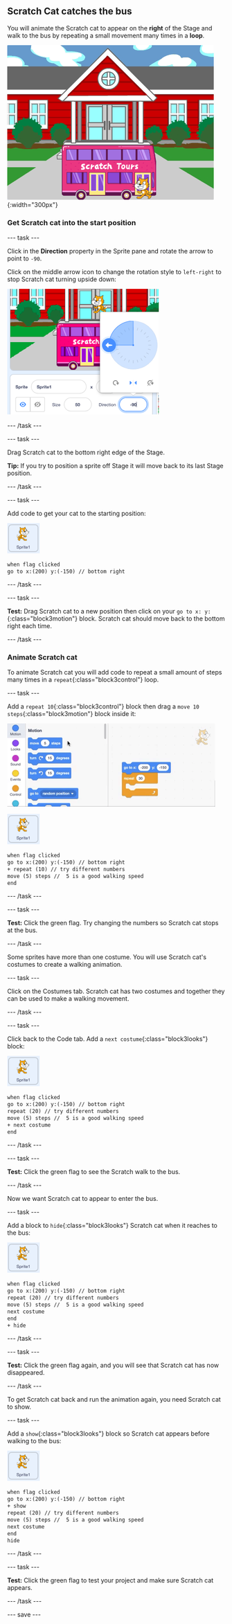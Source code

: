 ## Scratch Cat catches the bus

You will animate the Scratch cat to appear on the **right** of the Stage and walk to the bus by repeating a small movement many times in a **loop**. 

![Scratch walking to the bus](images/cat-catches-bus.png){:width="300px"}

### Get Scratch cat into the start position

--- task ---

Click in the **Direction** property in the Sprite pane and rotate the arrow to point to `-90`. 

Click on the middle arrow icon to change the rotation style to `left-right` to stop Scratch cat turning upside down:

![](images/sprite-pane-direction.png)

--- /task ---


--- task ---

Drag Scratch cat to the bottom right edge of the Stage.

**Tip:** If you try to position a sprite off Stage it will move back to its last Stage position. 

--- /task ---

--- task ---

Add code to get your cat to the starting position:

![Scratch cat sprite](images/scratch-cat-sprite.png)

```blocks3
when flag clicked
go to x:(200) y:(-150) // bottom right
```

--- /task ---

--- task ---

**Test:** Drag Scratch cat to a new position then click on your `go to x: y:`{:class="block3motion"} block. Scratch cat should move back to the bottom right each time.

--- /task ---

### Animate Scratch cat

To animate Scratch cat you will add code to repeat a small amount of steps many times in a `repeat`{:class="block3control"} loop. 

--- task ---

Add a `repeat 10`{:class="block3control"} block then drag a `move 10 steps`{:class="block3motion"} block inside it: 

![Inserting the block into the loop](images/block-into-loop.gif)

![Scratch cat sprite](images/scratch-cat-sprite.png)

```blocks3
when flag clicked
go to x:(200) y:(-150) // bottom right
+ repeat (10) // try different numbers
move (5) steps //  5 is a good walking speed
end
```

--- /task ---

--- task ---

**Test:** Click the green flag. Try changing the numbers so Scratch cat stops at the bus.

--- /task ---

Some sprites have more than one costume. You will use Scratch cat's costumes to create a walking animation.   

--- task ---

Click on the Costumes tab. Scratch cat has two costumes and together they can be used to make a walking movement. 

--- /task ---

--- task ---

Click back to the Code tab. Add a `next costume`{:class="block3looks"} block:

![Scratch cat sprite](images/scratch-cat-sprite.png)

```blocks3
when flag clicked
go to x:(200) y:(-150) // bottom right
repeat (20) // try different numbers
move (5) steps //  5 is a good walking speed
+ next costume 
end
```
--- /task ---

--- task ---

**Test:** Click the green flag to see the Scratch walk to the bus. 

--- /task ---

Now we want Scratch cat to appear to enter the bus. 

--- task ---

Add a block to `hide`{:class="block3looks"} Scratch cat when it reaches to the bus:

![Scratch cat sprite](images/scratch-cat-sprite.png)

```blocks3
when flag clicked
go to x:(200) y:(-150) // bottom right
repeat (20) // try different numbers
move (5) steps //  5 is a good walking speed
next costume 
end
+ hide
```

--- /task ---

--- task ---

**Test:** Click the green flag again, and you will see that Scratch cat has now disappeared.

--- /task ---

To get Scratch cat back and run the animation again, you need Scratch cat to show.

--- task ---

Add a `show`{:class="block3looks"} block so Scratch cat appears before walking to the bus:

![Scratch cat sprite](images/scratch-cat-sprite.png)

```blocks3
when flag clicked
go to x:(200) y:(-150) // bottom right
+ show
repeat (20) // try different numbers
move (5) steps //  5 is a good walking speed
next costume 
end
hide
```

--- /task ---

--- task ---

**Test:** Click the green flag to test your project and make sure Scratch cat appears. 

--- /task ---

--- save ---